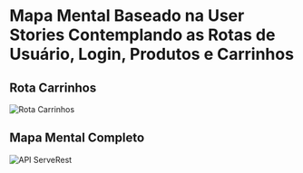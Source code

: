 # Mapa Mental Baseado na User Stories Contemplando as Rotas de Usuário, Login, Produtos e Carrinhos
## Rota Carrinhos
![Rota Carrinhos]()

## Mapa Mental Completo
![API ServeRest]()